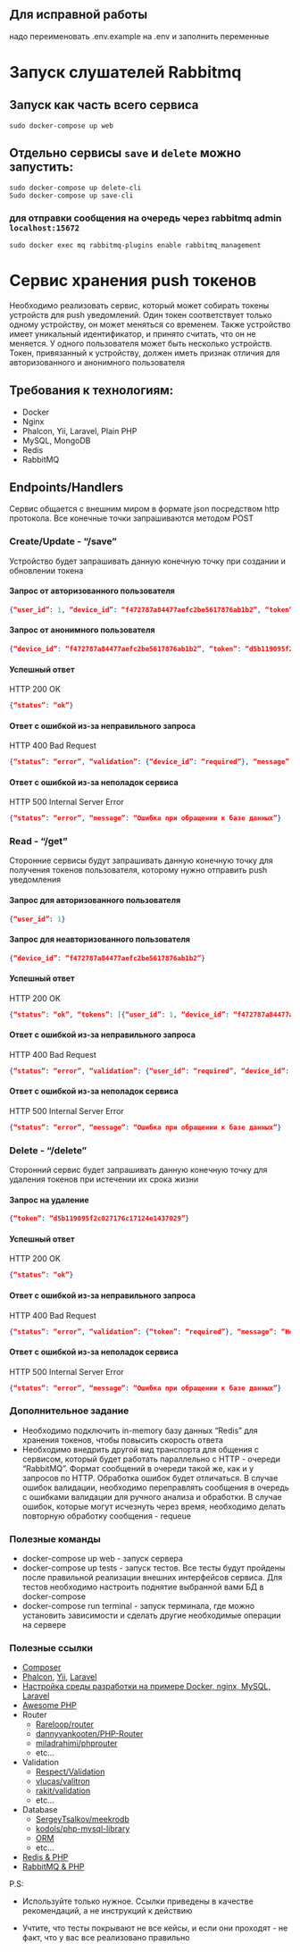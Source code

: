 ## Для исправной работы
надо переименовать .env.example на .env и заполнить переменные

# Запуск слушателей Rabbitmq

## Запуск как часть всего сервиса
`sudo docker-compose up web`

## Отдельно сервисы `save` и `delete` можно запустить:
````
sudo docker-compose up delete-cli
Sudo docker-compose up save-cli
````

### для отправки сообщения на очередь через rabbitmq admin `localhost:15672`
````
sudo docker exec mq rabbitmq-plugins enable rabbitmq_management
````

# Сервис хранения push токенов
Необходимо реализовать сервис, который может собирать токены устройств для push уведомлений. Один токен соответствует только одному устройству, он может меняться со временем. Также устройство имеет уникальный идентификатор, и принято считать, что он не меняется. У одного пользователя может быть несколько устройств. Токен, привязанный к устройству, должен иметь признак отличия для авторизованного и анонимного пользователя

## Требования к технологиям:
 - Docker
 - Nginx
 - Phalcon, Yii, Laravel, Plain PHP
 - MySQL, MongoDB
 - Redis
 - RabbitMQ

## Endpoints/Handlers
Сервис общается с внешним миром в формате json посредством http протокола. Все конечные точки запрашиваются методом POST
### Create/Update - “/save”
Устройство будет запрашивать данную конечную точку при создании и обновлении токена

#### Запрос от авторизованного пользователя
```json
{“user_id”: 1, “device_id”: “f472787a84477aefc2be5617876ab1b2”, “token”: “d5b119095f2c027176c17124e1437029”, “os”: “ios”, “version”: “4.3.12”}
```

#### Запрос от анонимного пользователя
```json
{“device_id”: “f472787a84477aefc2be5617876ab1b2”, “token”: “d5b119095f2c027176c17124e1437029”, “os”: “ios”, “version”: “4.3.12”}
```

#### Успешный ответ
HTTP 200 OK
```json
{“status”: “ok”}
```

#### Ответ с ошибкой из-за неправильного запроса
HTTP 400 Bad Request
```json
{“status”: “error”, “validation”: {“device_id”: “required”}, “message”: “Переданы не все данные”}
```

#### Ответ с ошибкой из-за неполадок сервиса
HTTP 500 Internal Server Error
```json
{“status”: “error”, “message”: “Ошибка при обращении к базе данных”}
```

### Read - “/get”
Сторонние сервисы будут запрашивать данную конечную точку для получения токенов пользователя, которому нужно отправить push уведомления

#### Запрос для авторизованного пользователя
```json
{“user_id”: 1}
```

#### Запрос для неавторизованного пользователя
```json
{“device_id”: “f472787a84477aefc2be5617876ab1b2”}
```

#### Успешный ответ
HTTP 200 OK
```json
{“status”: “ok”, “tokens”: [{“user_id”: 1, “device_id”: “f472787a84477aefc2be5617876ab1b2”, “token”: “d5b119095f2c027176c17124e1437029”, “os”: “ios”, “version”: “4.3.12”}]}
```

#### Ответ с ошибкой из-за неправильного запроса
HTTP 400 Bad Request
```json
{“status”: “error”, “validation”: {“user_id”: “required”, “device_id”: “required”}, “message”: “Не передан идентификатор пользователя”}
```

#### Ответ с ошибкой из-за неполадок сервиса
HTTP 500 Internal Server Error
```json
{“status”: “error”, “message”: “Ошибка при обращении к базе данных”}
```

### Delete - “/delete”
Сторонний сервис будет запрашивать данную конечную точку для удаления токенов при истечении их срока жизни
#### Запрос на удаление
```json
{“token”: “d5b119095f2c027176c17124e1437029”}
```

#### Успешный ответ
HTTP 200 OK
```json
{“status”: “ok”}
```

#### Ответ с ошибкой из-за неправильного запроса
HTTP 400 Bad Request
```json
{“status”: “error”, “validation”: {“token”: “required”}, “message”: “Не указан token для удаления”}
```
#### Ответ с ошибкой из-за неполадок сервиса
HTTP 500 Internal Server Error
```json
{“status”: “error”, “message”: “Ошибка при обращении к базе данных”}
```

### Дополнительное задание
 - Необходимо подключить in-memory базу данных “Redis” для хранения токенов, чтобы повысить скорость ответа
 - Необходимо внедрить другой вид транспорта для общения с сервисом, который будет работать параллельно с HTTP - очереди “RabbitMQ”. Формат сообщений в очереди такой же, как и у запросов по HTTP. Обработка ошибок будет отличаться. В случае ошибок валидации, необходимо переправлять сообщения в очередь с ошибками валидации для ручного анализа и обработки. В случае ошибок, которые могут исчезнуть через время, необходимо делать повторную обработку сообщения - requeue
 
### Полезные команды
 - docker-compose up web - запуск сервера
 - docker-compose up tests - запуск тестов. Все тесты будут пройдены после правильной реализации внешних интерфейсов сервиса. Для тестов необходимо настроить поднятие выбранной вами БД в docker-compose
 - docker-compose run terminal - запуск терминала, где можно установить зависимости и сделать другие необходимые операции на сервере
 
### Полезные ссылки
 - [Composer](https://getcomposer.org/doc/00-intro.md)
 - [Phalcon](https://phalcon.io/en-us), [Yii](https://www.yiiframework.com/), [Laravel](https://laravel.com/)
 - [Настройка среды разработки на примере Docker, nginx, MySQL, Laravel](https://www.digitalocean.com/community/tutorials/how-to-set-up-laravel-nginx-and-mysql-with-docker-compose-ru)
 - [Awesome PHP](https://github.com/ziadoz/awesome-php)
 - Router
   - [Rareloop/router](https://github.com/Rareloop/router)
   - [dannyvankooten/PHP-Router](https://github.com/dannyvankooten/PHP-Router)
   - [miladrahimi/phprouter](https://github.com/miladrahimi/phprouter)
   - etc…
 - Validation
   - [Respect/Validation](https://github.com/Respect/Validation)
   - [vlucas/valitron](https://github.com/vlucas/valitron)
   - [rakit/validation](https://github.com/rakit/validation)
   - etc...
 - Database
   - [SergeyTsalkov/meekrodb](http://SergeyTsalkov/meekrodb)
   - [kodols/php-mysql-library](https://github.com/kodols/php-mysql-library)
   - [ORM](https://ru.wikipedia.org/wiki/%D0%A1%D0%BF%D0%B8%D1%81%D0%BE%D0%BA_ORM-%D0%B1%D0%B8%D0%B1%D0%BB%D0%B8%D0%BE%D1%82%D0%B5%D0%BA#PHP)
   - etc...
 - [Redis & PHP](https://redislabs.com/lp/php-redis/)
 - [RabbitMQ & PHP](https://www.rabbitmq.com/tutorials/tutorial-one-php.html)

P.S: 

 - Используйте только нужное. Ссылки приведены в качестве рекомендаций, а не инструкций к действию

 - Учтите, что тесты покрывают не все кейсы, и если они проходят - не факт, что у вас все реализовано правильно
